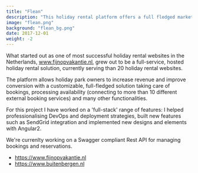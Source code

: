 ```yaml
---
title: "Flean"
description: "This holiday rental platform offers a full fledged marketing and booking management solution and currently hosts more than 20 customized websites."
image: "flean.png"
background: "flean_bg.png"
date: 2017-12-01
weight: -2
---
```


What started out as one of most successful holiday rental websites in the Netherlands, <a href="https://www.fijnopvakantie.nl" target="_blank">www.fijnopvakantie.nl</a>, grew out to be a full-service, hosted holiday rental solution, currently serving than 20 holiday rental websites.

The platform allows holiday park owners to increase revenue and improve conversion with a customizable, full-fledged solution taking care of bookings, processing availability (connecting to more than 10 different external booking services) and many other functionalities.

For this project I have worked on a 'full-stack' range of features: I helped professionalising DevOps and deployment strategies, built new features such as SendGrid integration and implemented new designs and elements with Angular2.

We're currenlty working on a Swagger compliant Rest API for managing bookings and reservations.

- https://www.fijnopvakantie.nl
- https://www.buitenbergen.nl
